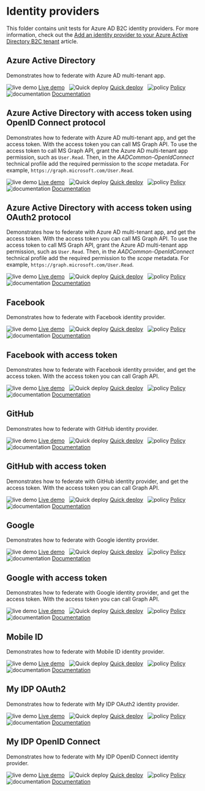 # Identity providers

This folder contains unit tests for Azure AD B2C identity providers. For more information, check out the [Add an identity provider to your Azure Active Directory B2C tenant](https://docs.microsoft.com/azure/active-directory-b2c/add-identity-provider) article.

## Azure Active Directory

Demonstrates how to federate with Azure AD multi-tenant app.

![live demo](../media/demo.png) [Live demo](https://b2clivedemo.b2clogin.com/b2clivedemo.onmicrosoft.com/B2C_1A_IDP_AAD_Multi/oauth2/v2.0/authorize?client_id=cfaf887b-a9db-4b44-ac47-5efff4e2902c&nonce=defaultNonce&redirect_uri=https%3A%2F%2Fjwt.ms&scope=openid&response_type=id_token&prompt=login) &nbsp; ![Quick deploy](../media/deploy.png) [Quick deploy](https://b2ciefsetupapp.azurewebsites.net/) &nbsp; ![policy](../media/policy.png) [Policy](Azure-AD/IDP_AAD_Multi.xml) &nbsp; ![documentation](../media/doc.png) [Documentation](https://docs.microsoft.com/azure/active-directory-b2c/identity-provider-azure-ad-multi-tenant?pivots=b2c-custom-policy)

## Azure Active Directory with access token using OpenID Connect protocol

Demonstrates how to federate with Azure AD multi-tenant app, and get the access token. With the access token you can call MS Graph API. To use the access token to call MS Graph API, grant the Azure AD multi-tenant app permission, such as `User.Read`. Then, in the *AADCommon-OpenIdConnect* technical profile add the required permission to the *scope* metadata. For example, `https://graph.microsoft.com/User.Read`.

![live demo](../media/demo.png) [Live demo](https://b2clivedemo.b2clogin.com/b2clivedemo.onmicrosoft.com/B2C_1A_IDP_AAD_OIDC_Multi_AccessToken/oauth2/v2.0/authorize?client_id=cfaf887b-a9db-4b44-ac47-5efff4e2902c&nonce=defaultNonce&redirect_uri=https%3A%2F%2Fjwt.ms&scope=openid&response_type=id_token&prompt=login) &nbsp; ![Quick deploy](../media/deploy.png) [Quick deploy](https://b2ciefsetupapp.azurewebsites.net/) &nbsp; ![policy](../media/policy.png) [Policy](Azure-AD/IDP_AAD_Multi_OIDC_AccessToken.xml) &nbsp; ![documentation](../media/doc.png) [Documentation](https://docs.microsoft.com/azure/active-directory-b2c/idp-pass-through-user-flow?pivots=b2c-custom-policy)

## Azure Active Directory with access token using OAuth2 protocol

Demonstrates how to federate with Azure AD multi-tenant app, and get the access token. With the access token you can call MS Graph API. To use the access token to call MS Graph API, grant the Azure AD multi-tenant app permission, such as `User.Read`. Then, in the *AADCommon-OpenIdConnect* technical profile add the required permission to the *scope* metadata. For example, `https://graph.microsoft.com/User.Read`.

![live demo](../media/demo.png) [Live demo](https://b2clivedemo.b2clogin.com/b2clivedemo.onmicrosoft.com/B2C_1A_IDP_AAD_OAuth2_Multi_AccessToken/oauth2/v2.0/authorize?client_id=cfaf887b-a9db-4b44-ac47-5efff4e2902c&nonce=defaultNonce&redirect_uri=https%3A%2F%2Fjwt.ms&scope=openid&response_type=id_token&prompt=login) &nbsp; ![Quick deploy](../media/deploy.png) [Quick deploy](https://b2ciefsetupapp.azurewebsites.net/) &nbsp; ![policy](../media/policy.png) [Policy](Azure-AD/IDP_AAD_Multi_OAuth2_AccessToken.xml) &nbsp; ![documentation](../media/doc.png) [Documentation](https://docs.microsoft.com/azure/active-directory-b2c/idp-pass-through-user-flow?pivots=b2c-custom-policy)

## Facebook

Demonstrates how to federate with Facebook identity provider. 

![live demo](../media/demo.png) [Live demo](https://b2clivedemo.b2clogin.com/b2clivedemo.onmicrosoft.com/B2C_1A_IDP_Facebook/oauth2/v2.0/authorize?client_id=cfaf887b-a9db-4b44-ac47-5efff4e2902c&nonce=defaultNonce&redirect_uri=https%3A%2F%2Fjwt.ms&scope=openid&response_type=id_token&prompt=login) &nbsp; ![Quick deploy](../media/deploy.png) [Quick deploy](https://b2ciefsetupapp.azurewebsites.net/) &nbsp; ![policy](../media/policy.png) [Policy](Facebook/IDP_Facebook.xml) &nbsp; ![documentation](../media/doc.png) [Documentation](https://docs.microsoft.com/azure/active-directory-b2c/identity-provider-facebook?pivots=b2c-custom-policy)

## Facebook with access token

Demonstrates how to federate with Facebook identity provider, and get the access token. With the access token you can call Graph API.

![live demo](../media/demo.png) [Live demo](https://b2clivedemo.b2clogin.com/b2clivedemo.onmicrosoft.com/B2C_1A_IDP_Facebook_AccessToken/oauth2/v2.0/authorize?client_id=cfaf887b-a9db-4b44-ac47-5efff4e2902c&nonce=defaultNonce&redirect_uri=https%3A%2F%2Fjwt.ms&scope=openid&response_type=id_token&prompt=login) &nbsp; ![Quick deploy](../media/deploy.png) [Quick deploy](https://b2ciefsetupapp.azurewebsites.net/) &nbsp; ![policy](../media/policy.png) [Policy](Facebook/IDP_Facebook_AccessToken.xml) &nbsp; ![documentation](../media/doc.png) [Documentation](https://docs.microsoft.com/azure/active-directory-b2c/idp-pass-through-user-flow?pivots=b2c-custom-policy)

## GitHub

Demonstrates how to federate with GitHub identity provider. 

![live demo](../media/demo.png) [Live demo](https://b2clivedemo.b2clogin.com/b2clivedemo.onmicrosoft.com/B2C_1A_IDP_GitHub/oauth2/v2.0/authorize?client_id=cfaf887b-a9db-4b44-ac47-5efff4e2902c&nonce=defaultNonce&redirect_uri=https%3A%2F%2Fjwt.ms&scope=openid&response_type=id_token&prompt=login) &nbsp; ![Quick deploy](../media/deploy.png) [Quick deploy](https://b2ciefsetupapp.azurewebsites.net/) &nbsp; ![policy](../media/policy.png) [Policy](GitHub/IDP_GitHub.xml) &nbsp; ![documentation](../media/doc.png) [Documentation](https://docs.microsoft.com/azure/active-directory-b2c/identity-provider-google?pivots=b2c-custom-policy)

## GitHub with access token

Demonstrates how to federate with GitHub identity provider, and get the access token. With the access token you can call Graph API.

![live demo](../media/demo.png) [Live demo](https://b2clivedemo.b2clogin.com/b2clivedemo.onmicrosoft.com/B2C_1A_IDP_GitHub_AccessToken/oauth2/v2.0/authorize?client_id=cfaf887b-a9db-4b44-ac47-5efff4e2902c&nonce=defaultNonce&redirect_uri=https%3A%2F%2Fjwt.ms&scope=openid&response_type=id_token&prompt=login) &nbsp; ![Quick deploy](../media/deploy.png) [Quick deploy](https://b2ciefsetupapp.azurewebsites.net/) &nbsp; ![policy](../media/policy.png) [Policy](GitHub/IDP_GitHub_AccessToken.xml) &nbsp; ![documentation](../media/doc.png) [Documentation](https://docs.microsoft.com/azure/active-directory-b2c/idp-pass-through-user-flow?pivots=b2c-custom-policy)

## Google

Demonstrates how to federate with Google identity provider. 

![live demo](../media/demo.png) [Live demo](https://b2clivedemo.b2clogin.com/b2clivedemo.onmicrosoft.com/B2C_1A_IDP_Google/oauth2/v2.0/authorize?client_id=cfaf887b-a9db-4b44-ac47-5efff4e2902c&nonce=defaultNonce&redirect_uri=https%3A%2F%2Fjwt.ms&scope=openid&response_type=id_token&prompt=login) &nbsp; ![Quick deploy](../media/deploy.png) [Quick deploy](https://b2ciefsetupapp.azurewebsites.net/) &nbsp; ![policy](../media/policy.png) [Policy](Google/IDP_Google.xml) &nbsp; ![documentation](../media/doc.png) [Documentation](https://docs.microsoft.com/azure/active-directory-b2c/identity-provider-google?pivots=b2c-custom-policy)

## Google with access token

Demonstrates how to federate with Google identity provider, and get the access token. With the access token you can call Graph API.

![live demo](../media/demo.png) [Live demo](https://b2clivedemo.b2clogin.com/b2clivedemo.onmicrosoft.com/B2C_1A_IDP_Google_AccessToken/oauth2/v2.0/authorize?client_id=cfaf887b-a9db-4b44-ac47-5efff4e2902c&nonce=defaultNonce&redirect_uri=https%3A%2F%2Fjwt.ms&scope=openid&response_type=id_token&prompt=login) &nbsp; ![Quick deploy](../media/deploy.png) [Quick deploy](https://b2ciefsetupapp.azurewebsites.net/) &nbsp; ![policy](../media/policy.png) [Policy](Google/IDP_Google_AccessToken.xml) &nbsp; ![documentation](../media/doc.png) [Documentation](https://docs.microsoft.com/azure/active-directory-b2c/idp-pass-through-user-flow?pivots=b2c-custom-policy)

## Mobile ID

Demonstrates how to federate with Mobile ID identity provider.

![live demo](../media/demo.png) [Live demo](https://b2clivedemo.b2clogin.com/b2clivedemo.onmicrosoft.com/B2C_1A_IDP_MobileID/oauth2/v2.0/authorize?client_id=cfaf887b-a9db-4b44-ac47-5efff4e2902c&nonce=defaultNonce&redirect_uri=https%3A%2F%2Fjwt.ms&scope=openid&response_type=id_token&prompt=login) &nbsp; ![Quick deploy](../media/deploy.png) [Quick deploy](https://b2ciefsetupapp.azurewebsites.net/) &nbsp; ![policy](../media/policy.png) [Policy](MobileID/IDP_MobileId.xml) &nbsp; ![documentation](../media/doc.png) [Documentation](https://docs.microsoft.com/azure/active-directory-b2c/identity-provider-mobile-id?pivots=b2c-custom-policy)

## My IDP OAuth2

Demonstrates how to federate with My IDP OAuth2 identity provider.

![live demo](../media/demo.png) [Live demo](https://b2clivedemo.b2clogin.com/b2clivedemo.onmicrosoft.com/B2C_1A_IDP_MyCustomIDP_Oauth2/oauth2/v2.0/authorize?client_id=cfaf887b-a9db-4b44-ac47-5efff4e2902c&nonce=defaultNonce&redirect_uri=https%3A%2F%2Fjwt.ms&scope=openid&response_type=id_token&prompt=login) &nbsp; ![Quick deploy](../media/deploy.png) [Quick deploy](https://b2ciefsetupapp.azurewebsites.net/) &nbsp; ![policy](../media/policy.png) [Policy](Custom_IDP/IDP_MyCustomIdp_Oauth2.xml) &nbsp; ![documentation](../media/doc.png) [Documentation](https://learn.microsoft.com/azure/active-directory-b2c/oauth2-technical-profile)

## My IDP OpenID Connect

Demonstrates how to federate with My IDP OpenID Connect identity provider.

![live demo](../media/demo.png) [Live demo](https://b2clivedemo.b2clogin.com/b2clivedemo.onmicrosoft.com/B2C_1A_IDP_MyCustomIDP_OIDC/oauth2/v2.0/authorize?client_id=cfaf887b-a9db-4b44-ac47-5efff4e2902c&nonce=defaultNonce&redirect_uri=https%3A%2F%2Fjwt.ms&scope=openid&response_type=id_token&prompt=login) &nbsp; ![Quick deploy](../media/deploy.png) [Quick deploy](https://b2ciefsetupapp.azurewebsites.net/) &nbsp; ![policy](../media/policy.png) [Policy](Custom_IDP/IDP_MyCustomIdp_OIDC.xml) &nbsp; ![documentation](../media/doc.png) [Documentation](https://learn.microsoft.com/azure/active-directory-b2c/openid-connect-technical-profile)